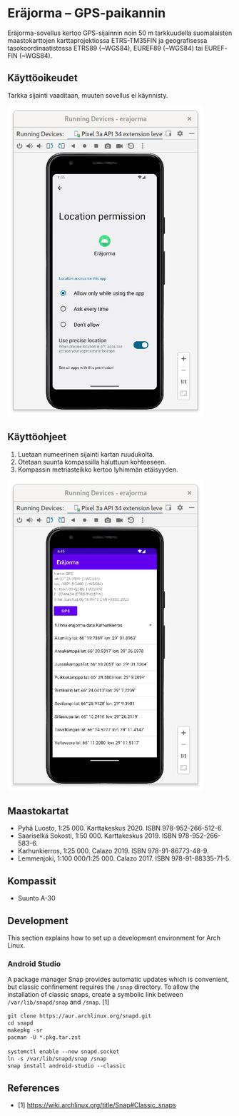 # Eräjorma – GPS-paikannin

Eräjorma-sovellus kertoo GPS-sijainnin noin 50 m tarkkuudella suomalaisten maastokarttojen karttaprojektiossa ETRS-TM35FIN ja geografisessa tasokoordinaatistossa ETRS89 (~WGS84), EUREF89 (~WGS84) tai EUREF-FIN (~WGS84).

## Käyttöoikeudet

Tarkka sijainti vaaditaan, muuten sovellus ei käynnisty.

![alt Tarkka sijainti](images/Screenshot%20from%202023-08-06%2013-55-41.png)

## Käyttöohjeet

1. Luetaan numeerinen sijainti kartan ruudukolta.
2. Otetaan suunta kompassilla haluttuun kohteeseen.
3. Kompassin metriasteikko kertoo lyhimmän etäisyyden.

![alt Pääikkuna](images/Screenshot%20from%202023-08-06%2016-49-25.png)

## Maastokartat

- Pyhä Luosto, 1:25 000. Karttakeskus 2020. ISBN 978-952-266-512-6.
- Saariselkä Sokosti, 1:50 000. Karttakeskus 2019. ISBN 978-952-266-583-6.
- Karhunkierros, 1:25 000. Calazo 2019. ISBN 978-91-86773-48-9.
- Lemmenjoki, 1:100 000/1:25 000. Calazo 2017. ISBN 978-91-88335-71-5.

## Kompassit

- Suunto A-30

## Development

This section explains how to set up a development environment for Arch Linux.

### Android Studio

A package manager Snap provides automatic updates which is convenient, but classic confinement requires the `/snap` directory. To allow the installation of classic snaps, create a symbolic link between `/var/lib/snapd/snap` and `/snap`. [1]

```
git clone https://aur.archlinux.org/snapd.git
cd snapd
makepkg -sr
pacman -U *.pkg.tar.zst

systemctl enable --now snapd.socket
ln -s /var/lib/snapd/snap /snap
snap install android-studio --classic
```

## References

- [1] <https://wiki.archlinux.org/title/Snap#Classic_snaps>

